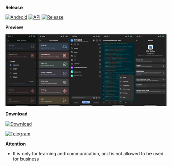 **Release** 

[![Android](https://img.shields.io/badge/Platform-Android-green.svg?style=flat-square)](https://www.android.com) [![API](https://img.shields.io/badge/API-21%2B-orange.svg?logo=android&style=flat-square)](https://developer.android.com/studio/releases/platforms) [![Release](https://img.shields.io/github/v/release/PatrickAlex2019/ApkEditor?style=flat-square)](https://github.com/PatrickAlex2019/ApkEditor/releases)

**Preview**

![alt text](https://raw.githubusercontent.com/PatrickAlex2019/ApkEditor/master/APKEditor_Preview.PNG)


**Download** 

[![Download](https://img.shields.io/github/downloads/PatrickAlex2019/ApkEditor/total?color=brightgreen&label=Download&style=for-the-badge)](https://github.com/PatrickAlex2019/ApkEditor/releases)

[![Telegram](https://img.shields.io/static/v1?label=Telegram&message=Channel&color=0088cc)](https://t.me/anubis_recommended)

**Attention**

- It is only for learning and communication, and is not allowed to be used for business
